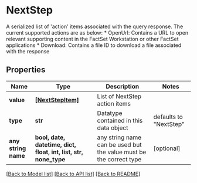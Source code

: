 # NextStep

A serialized list of 'action' items associated with the query response. The current supported actions are as below: * OpenUrl: Contains a URL to open relevant supporting content in the FactSet Workstation or other FactSet applications * Download: Contains a file ID to download a file associated with the response 

## Properties
Name | Type | Description | Notes
------------ | ------------- | ------------- | -------------
**value** | [**[NextStepItem]**](NextStepItem.md) | List of NextStep action items | 
**type** | **str** | Datatype contained in this data object | defaults to "NextStep"
**any string name** | **bool, date, datetime, dict, float, int, list, str, none_type** | any string name can be used but the value must be the correct type | [optional]

[[Back to Model list]](../README.md#documentation-for-models) [[Back to API list]](../README.md#documentation-for-api-endpoints) [[Back to README]](../README.md)


